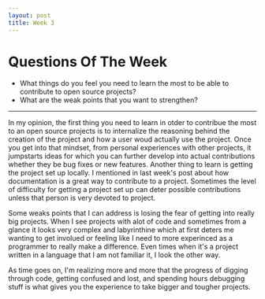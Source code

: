 ```yaml
---
layout: post
title: Week 3
---
```



# Questions Of The Week

- What things do you feel you need to learn the most to be able to contribute to open source projects? 
- What are the weak points that you want to strengthen? 


-----

In my opinion, the first thing you need to learn in otder to contribue the most to an open source projects is to internalize the reasoning behind the creation of the project and how a user woud actually use the project. Once you get into that mindset, from personal experiences with other projects, it jumpstarts ideas for which you can further develop into actual contributions whether they be bug fixes or new features. Another thing to learn is getting the project set up locally. I mentioned in last week's post about how documentation is a great way to contribute to a project. Sometimes the level of difficulty for getting a project set up can deter possible contributions unless that person is very devoted to project. 

Some weaks points that I can address is losing the fear of getting into really big projects. When I see projects with alot of code and sometimes from a glance it looks very complex and labyrinthine which at first deters me wanting to get involued or feeling like I need to more experinced as a programmer to really make a difference. Even times when it's a project written in a language that I am not familiar it, I look the other way. 

As time goes on, I'm realizing more and more that the progress of digging through code, getting confused and lost, and spending hours debugging stuff is what gives you the experience to take bigger and tougher projects.